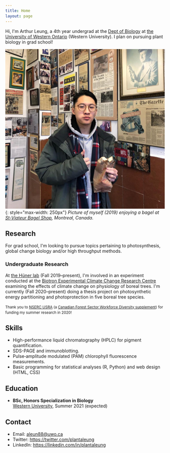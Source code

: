```yaml
---
title: Home
layout: page
---
```


Hi, I'm Arthur Leung, a 4th year undergrad at the [Dept of Biology][biology] at [the University of Western Ontario][western] (Western University). I plan on pursuing plant biology in grad school!

[biology]: https://www.uwo.ca/biology/
[western]: https://www.uwo.ca/

![](/assets/portrait.jpg){: style="max-width: 250px"}
*Picture of myself (2019) enjoying a bagel at [St-Viateur Bagel Shop](https://www.stviateurbagel.com/), Montreal, Canada.*

## Research

For grad school, I'm looking to pursue topics pertaining to photosynthesis, global change biology and/or high throughput methods.

### Undergraduate Research

At [the Hüner lab][huner] (Fall 2019–present), I'm involved in an experiment conducted at the [Biotron Experimental Climate Change Research Centre][biotron] examining the effects of climate change on physiology of boreal trees. I'm currently (Fall 2020–present) doing a thesis project on photosynthetic energy partitioning and photoprotection in five boreal tree species.

<small>Thank you to [NSERC USRA][usra] (a [Canadian Forest Sector Workforce Diversity supplement][cfs-supp]) for funding my summer research in 2020!</small>
 
[huner]: https://www.uwo.ca/biology/directory/faculty/huner.html
[biotron]: https://www.uwo.ca/sci/research/biotron/
[usra]: https://www.nserc-crsng.gc.ca/students-etudiants/ug-pc/usra-brpc_eng.asp
[cfs-supp]: https://www.nserc-crsng.gc.ca/Students-Etudiants/UG-PC/Forest-Forest_eng.asp

## Skills

- High-performance liquid chromatography (HPLC) for pigment quantification.
- SDS-PAGE and immunoblotting.
- Pulse‐amplitude modulated (PAM) chlorophyll fluorescence measurements.
- Basic programming for statistical analyses (R, Python) and web design (HTML, CSS)

## Education

- **BSc, Honors Specialization in Biology**<br>[Western University][western], Summer 2021 (expected)

## Contact

- Email: [aleun88@uwo.ca](mailto:aleun88@uwo.ca)
- Twitter: <https://twitter.com/plantaleung>
- LinkedIn: <https://linkedin.com/in/plantaleung>
